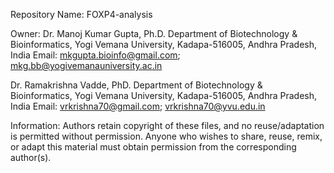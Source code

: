 Repository Name: FOXP4-analysis

Owner:
Dr. Manoj Kumar Gupta, Ph.D.
Department of Biotechnology & Bioinformatics,
Yogi Vemana University,
Kadapa-516005, 
Andhra Pradesh, India
Email: mkgupta.bioinfo@gmail.com; mkg.bb@yogivemanauniversity.ac.in

Dr. Ramakrishna Vadde, PhD.
Department of Biotechnology & Bioinformatics,
Yogi Vemana University,
Kadapa-516005, 
Andhra Pradesh, India 
Email: vrkrishna70@gmail.com; vrkrishna70@yvu.edu.in


Information:
Authors retain copyright of these files, and no reuse/adaptation is permitted without permission. Anyone who wishes to share, reuse, remix, or adapt this material must obtain permission from the corresponding author(s).


